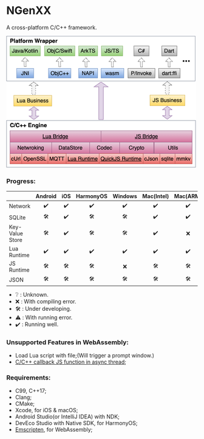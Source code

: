 # NGenXX

A cross-platform C/C++ framework.

![Arch](/res/arch.png)

### Progress:

| | Android | iOS | HarmonyOS  | Windows | Mac(Intel) | Mac(ARM) | Linux | WASM |
| :-- | :--: | :--: | :--: |:--: |:--: | :--: | :--: |:--: |
| Network |✔️|✔️|✔️|✔️|✔️|✔️|✔️|⚠️|
| SQLite |🛠️|✔️|🛠️|🛠️|✔️|✔️|🛠️|🛠️|
|Key-Value Store|🛠️|✔️|🛠️|🛠️|✔️|❌|🛠️|🛠️|
| Lua Runtime |✔️|✔️|✔️|✔️|✔️|✔️|✔️|✔️|
| JS Runtime|🛠️|🛠️|🛠️|❌|🛠️|🛠️|🛠️|🛠️|
| JSON |🛠️|🛠️|🛠️|🛠️|🛠️|🛠️|🛠️|🛠️|

- ❔ : Unknown.
- ❌ : With compiling error.
- 🛠️ : Under developing.
- ⚠️ : With running error.
- ✔️ : Running well.

### Unsupported Features in WebAssembly:

- Load Lua script with file;(Will trigger a prompt window.)
- [C/C++ callback JS function in async thread][2];

### Requirements:

- C99, C++17;
- Clang;
- CMake;
- Xcode, for iOS & macOS;
- Android Studio(or IntelliJ IDEA) with NDK;
- DevEco Studio with Native SDK, for HarmonyOS;
- [Emscripten][1], for WebAssembly;

[1]: https://emscripten.org/docs/getting_started/downloads.html#sdk-download-and-install
[2]: https://github.com/emscripten-core/emscripten/issues/16567
